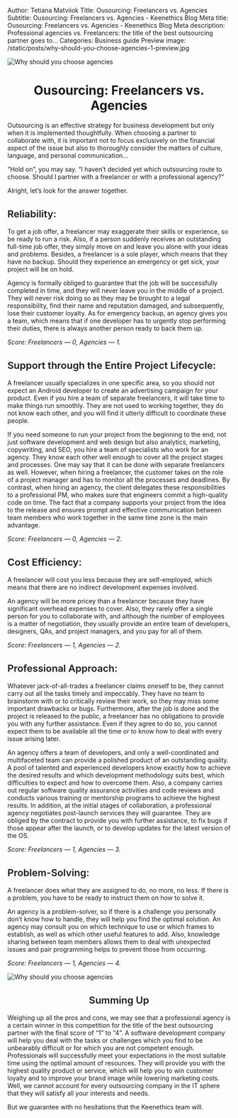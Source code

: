 Author: Tetiana Matviiok
Title: Ousourcing: Freelancers vs. Agencies
Subtitle: Ousourcing: Freelancers vs. Agencies - Keenethics Blog
Meta title: Ousourcing: Freelancers vs. Agencies - Keenethics Blog
Meta description: Professional agencies vs. Freelancers: the title of the best outsourcing partner goes to...
Categories: Business guide
Preview image: /static/posts/why-should-you-choose-agencies-1-preview.jpg

![Why should you choose agencies](/static/posts/why-should-you-choose-agencies-1.jpg)

<h1 style="text-align: center">Ousourcing: Freelancers vs. Agencies</h1>

Outsourcing is an effective strategy for business development but only when it is implemented thoughtfully. When choosing a partner to collaborate with, it is important not to focus exclusively on the financial aspect of the issue but also to thoroughly consider the matters of culture, language, and personal communication...

“Hold on”, you may say. “I haven’t decided yet which outsourcing route to choose. Should I partner with a freelancer or with a professional agency?”

Alright, let’s look for the answer together.

<div><h2 style="font-weight: 600; font-size: 22px">Reliability:</h2></div>

To get a job offer, a freelancer may exaggerate their skills or experience, so be ready to run a risk. Also, if a person suddenly receives an outstanding full-time job offer, they simply move on and leave you alone with your ideas and problems. Besides, a freelancer is a sole player, which means that they have no backup. Should they experience an emergency or get sick, your project will be on hold.

Agency is formally obliged to guarantee that the job will be successfully completed in time, and they will never leave you in the middle of a project. They will never risk doing so as they may be brought to a legal responsibility, find their name and reputation damaged, and subsequently, lose their customer loyalty. As for emergency backup, an agency gives you a team, which means that if one developer has to urgently stop performing their duties, there is always another person ready to back them up.

*Score: Freelancers ― 0,  Agencies ― 1.*

<div><h2 style="font-weight: 600; font-size: 22px">Support through the Entire Project Lifecycle:</h2></div>

A freelancer usually specializes in one specific area, so you should not expect an Android developer to create an advertising campaign for your product. Even if you hire a team of separate freelancers, it will take time to make things run smoothly. They are not used to working together, they do not know each other, and you will find it utterly difficult to coordinate these people.

If you need someone to run your project from the beginning to the end, not just software development and web design but also analytics, marketing, copywriting, and SEO, you hire a team of specialists who work for an agency. They know each other well enough to cover all the project stages and processes. One may say that it can be done with separate freelancers as well. However, when hiring a freelancer, the customer takes on the role of a project manager and has to monitor all the processes and deadlines. By contrast, when hiring an agency, the client delegates these responsibilities to a professional PM, who makes sure that engineers commit a high-quality code on time. The fact that a company supports your project from the idea to the release and ensures prompt and effective communication between team members who work together in the same time zone is the main advantage.

*Score: Freelancers ― 0,  Agencies ― 2.*

<div><h2 style="font-weight: 600; font-size: 22px">Cost Efficiency:</h2></div>

A freelancer will cost you less because they are self-employed, which means that there are no indirect development expenses involved.

An agency will be more pricey than a freelancer because they have significant overhead expenses to cover. Also, they rarely offer a single person for you to collaborate with, and although the number of employees is a matter of negotiation, they usually provide an entire team of developers, designers, QAs, and project managers, and you pay for all of them. 

*Score: Freelancers ― 1,  Agencies ― 2.*

<div><h2 style="font-weight: 600; font-size: 22px">Professional Approach:</h2></div>

Whatever jack-of-all-trades a freelancer claims oneself to be, they cannot carry out all the tasks timely and impeccably. They have no team to brainstorm with or to critically review their work, so they may miss some important drawbacks or bugs. Furthermore, after the job is done and the project is released to the public, a freelancer has no obligations to provide you with any further assistance. Even if they agree to do so, you cannot expect them to be available all the time or to know how to deal with every issue arising later.

An agency offers a team of developers, and only a well-coordinated and multifaceted team can provide a polished product of an outstanding quality. A pool of talented and experienced developers know exactly how to achieve the desired results and which development methodology suits best, which difficulties to expect and how to overcome them. Also, a company carries out regular software quality assurance activities and code reviews and conducts various training or mentorship programs to achieve the highest results. In addition, at the initial stages of collaboration, a professional agency negotiates post-launch services they will guarantee. They are obliged by the contract to provide you with further assistance, to fix bugs if those appear after the launch, or to develop updates for the latest version of the OS.

*Score: Freelancers ― 1,  Agencies ― 3.*

<div><h2 style="font-weight: 600; font-size: 22px">Problem-Solving:</h2></div>

A freelancer does what they are assigned to do, no more, no less. If there is a problem, you have to be ready to instruct them on how to solve it.

An agency is a problem-solver, so if there is a challenge you personally don’t know how to handle, they will help you find the optimal solution. An agency may consult you on which technique to use or which frames to establish, as well as which other useful features to add. Also, knowledge sharing between team members allows them to deal with unexpected issues and pair programming helps to prevent those from occurring.

*Score: Freelancers ― 1,  Agencies ― 4.*

![Why should you choose agencies](/static/posts/why-should-you-choose-agencies-2.jpg)

<div align="center">
  <h2 style="font-weight: 600; font-size: 22px">Summing Up</h2>
</div>

Weighing up all the pros and cons, we may see that a professional agency is a certain winner in this competition for the title of the best outsourcing partner with the final score of “1” to “4”. A software development company will help you deal with the tasks or challenges which you find to be unbearably difficult or for which you are not competent enough. Professionals will successfully meet your expectations in the most suitable time using the optimal amount of resources. They will provide you with the highest quality product or service, which will help you to win customer loyalty and to improve your brand image while lowering marketing costs. Well, we cannot account for every outsourcing company in the IT sphere that they will satisfy all your interests and needs.

But we guarantee with no hesitations that the Keenethics team will.